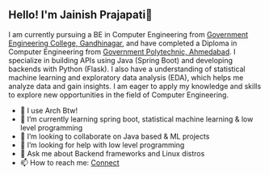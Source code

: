## Hello! I'm Jainish Prajapati👋

I am currently pursuing a BE in Computer Engineering from [Government Engineering College, Gandhinagar](http://gecg28.ac.in), and have completed a Diploma in Computer Engineering from [Government Polytechnic, Ahmedabad](http://gpahmedabad.ac.in). I specialize in building APIs using Java (Spring Boot) and developing backends with Python (Flask). I also have a understanding of statistical machine learning and exploratory data analysis (EDA), which helps me analyze data and gain insights. I am eager to apply my knowledge and skills to explore new opportunities in the field of Computer Engineering.


- 🐧 I use Arch Btw!
- 🌱 I’m currently learning spring boot, statistical machine learning & low level programming
- 👯 I’m looking to collaborate on Java based & ML projects
- 🤔 I’m looking for help with low level programming
- 💬 Ask me about Backend frameworks and Linux distros
- 📫 How to reach me: [Connect](https://jainish-prajapati.github.io/connect/)

